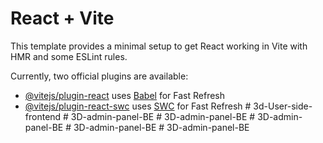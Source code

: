 # React + Vite

This template provides a minimal setup to get React working in Vite with HMR and some ESLint rules.

Currently, two official plugins are available:

- [@vitejs/plugin-react](https://github.com/vitejs/vite-plugin-react/blob/main/packages/plugin-react/README.md) uses [Babel](https://babeljs.io/) for Fast Refresh
- [@vitejs/plugin-react-swc](https://github.com/vitejs/vite-plugin-react-swc) uses [SWC](https://swc.rs/) for Fast Refresh
#   3 d - U s e r - s i d e - f r o n t e n d  
 #   3 D - a d m i n - p a n e l - B E  
 #   3 D - a d m i n - p a n e l - B E  
 #   3 D - a d m i n - p a n e l - B E  
 #   3 D - a d m i n - p a n e l - B E  
 #   3 D - a d m i n - p a n e l - B E  
 